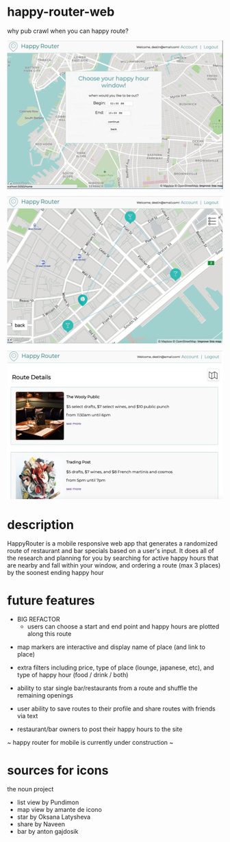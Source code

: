 # happy-router-web

why pub crawl when you can happy route?

![alt text](https://raw.githubusercontent.com/destinmcmurry/happy-router-web/master/public/images/display1.png)

![alt text](https://raw.githubusercontent.com/destinmcmurry/happy-router-web/master/public/images/display2.png)

![alt text](https://raw.githubusercontent.com/destinmcmurry/happy-router-web/master/public/images/display3.png)

# description

HappyRouter is a mobile responsive web app that generates a randomized route of restaurant and bar specials based on a user's input. It does all of the research and planning for you by searching for active happy hours that are nearby and fall within your window, and ordering a route (max 3 places) by the soonest ending happy hour

# future features 

* BIG REFACTOR
  - users can choose a start and end point and happy hours are plotted along this route

- map markers are interactive and display name of place (and link to place)

- extra filters including price, type of place (lounge, japanese, etc), and type of happy hour (food / drink / both)

- ability to star single bar/restaurants from a route and shuffle the remaining openings

- user ability to save routes to their profile and share routes with friends via text

- restaurant/bar owners to post their happy hours to the site 

~ happy router for mobile is currently under construction ~

# sources for icons 

the noun project
  - list view by Pundimon
  - map view by amante de icono
  - star by Oksana Latysheva
  - share by Naveen
  - bar by anton gajdosik
